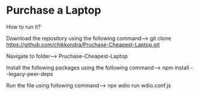 # Purchase a Laptop
How to run it?

Download the repository using the following command-->
git clone https://github.com/chikkondra/Pruchase-Cheapest-Laptop.git

Navigate to folder--> Pruchase-Cheapest-Laptop

Install the following packages using the following command-->
npm install --legacy-peer-deps

Run the file using following command-->
npx wdio run wdio.conf.js

